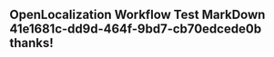 <properties
ms.topic="hero-topic"
ms.test1="hero-topic"
ms.test2="test"/>

## OpenLocalization Workflow Test MarkDown 41e1681c-dd9d-464f-9bd7-cb70edcede0b thanks!
<!--HONumber=Mar16_HO4-->
